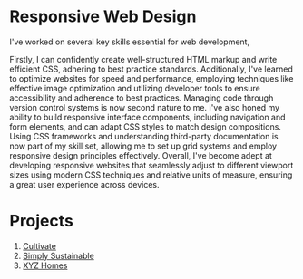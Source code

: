 # Responsive Web Design

I've worked on several key skills essential for web development,

Firstly, I can confidently create well-structured HTML markup and write efficient CSS, adhering to best practice standards. Additionally, I've learned to optimize websites for speed and performance, employing techniques like effective image optimization and utilizing developer tools to ensure accessibility and adherence to best practices. Managing code through version control systems is now second nature to me. I've also honed my ability to build responsive interface components, including navigation and form elements, and can adapt CSS styles to match design compositions. Using CSS frameworks and understanding third-party documentation is now part of my skill set, allowing me to set up grid systems and employ responsive design principles effectively. Overall, I've become adept at developing responsive websites that seamlessly adjust to different viewport sizes using modern CSS techniques and relative units of measure, ensuring a great user experience across devices.


# Projects 
1. [Cultivate](Cultivate/README.md)
2. [Simply Sustainable](Simply%20Sustainable/README.md)
3. [XYZ Homes](XYZ%20Homes/README.md)

